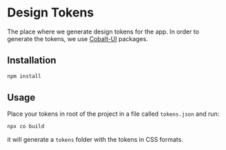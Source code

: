 # Design Tokens

The place where we generate design tokens for the app.
In order to generate the tokens, we use [Cobalt-UI](https://cobalt-ui.pages.dev/guides/getting-started) packages.

## Installation

```bash
npm install
```

## Usage

Place your tokens in root of the project in a file called `tokens.json` and run:

```bash
npx co build
```

it will generate a `tokens` folder with the tokens in CSS formats.
